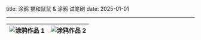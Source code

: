 title: 涂鸦 猫和鼠鼠 & 涂鸦 试笔刷
date: 2025-01-01

---

| ![涂鸦作品 1]({static}/images/20250101-猫和鼠鼠.png) | ![涂鸦作品 2]({static}/images/20250101-随笔涂鸦.png) |
|------------------------------------------------------|------------------------------------------------------|